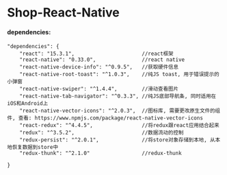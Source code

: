 # Shop-React-Native

    
#### dependencies:
    "dependencies": {
        "react": "15.3.1",                      //react框架
        "react-native": "0.33.0",               //react native
        "react-native-device-info": "^0.9.5",   //获取硬件信息
        "react-native-root-toast": "^1.0.3",    //纯JS toast, 用于错误提示的小弹窗
        "react-native-swiper": "^1.4.4",        //滑动查看图片
        "react-native-tab-navigator": "^0.3.3", //纯JS底部导航条, 同时适用在iOS和Android上
        "react-native-vector-icons": "^2.0.3",  //图标库, 需要更改原生文件的组件, 查看: https://www.npmjs.com/package/react-native-vector-icons
        "react-redux": "^4.4.5",                //将redux跟react应用结合起来
        "redux": "^3.5.2",                      //数据流动的控制
        "redux-persist": "^2.0.1",              //将store对象存储到本地, 从本地恢复数据到store中
        "redux-thunk": "^2.1.0"                 //redux-thunk
        
    }